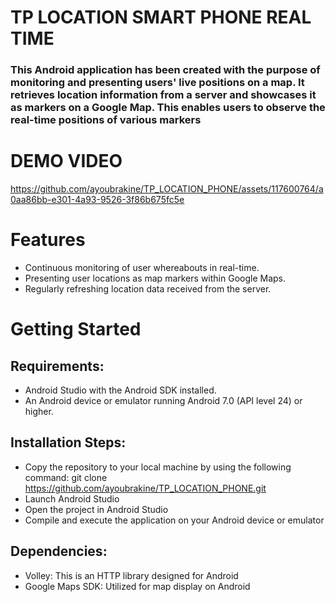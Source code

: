 # TP LOCATION SMART PHONE REAL TIME

### This Android application has been created with the purpose of monitoring and presenting users' live positions on a map. It retrieves location information from a server and showcases it as markers on a Google Map. This enables users to observe the real-time positions of various markers


# DEMO VIDEO

https://github.com/ayoubrakine/TP_LOCATION_PHONE/assets/117600764/a0aa86bb-e301-4a93-9526-3f86b675fc5e


# Features

- Continuous monitoring of user whereabouts in real-time.
- Presenting user locations as map markers within Google Maps.
- Regularly refreshing location data received from the server.

# Getting Started


## Requirements:

- Android Studio with the Android SDK installed.
- An Android device or emulator running Android 7.0 (API level 24) or higher.
  
## Installation Steps:

- Copy the repository to your local machine by using the following command: git clone https://github.com/ayoubrakine/TP_LOCATION_PHONE.git
- Launch Android Studio
- Open the project in Android Studio
- Compile and execute the application on your Android device or emulator
  
## Dependencies:

- Volley: This is an HTTP library designed for Android
- Google Maps SDK: Utilized for map display on Android
